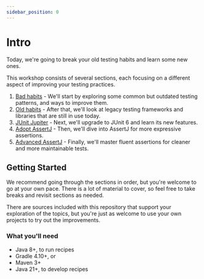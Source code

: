 ```yaml
---
sidebar_position: 0
---
```


# Intro

Today, we're going to break your old testing habits and learn some new ones.

This workshop consists of several sections, each focusing on a different aspect of improving your testing practices.

1. [Bad habits](./category/bad-habits/) - We'll start by exploring some common but outdated testing patterns, and ways to improve them.
1. [Old habits](./category/old-habits/) - After that, we'll look at legacy testing frameworks and libraries that are still in use today.
1. [JUnit Jupiter](./category/junit-jupiter/) - Next, we'll upgrade to JUnit 6 and learn its new features.
1. [Adopt AssertJ](./category/adopt-assertj/) - Then, we'll dive into AssertJ for more expressive assertions.
1. [Advanced AssertJ](./category/advanced-assertj/) - Finally, we'll master fluent assertions for cleaner and more maintainable tests.


## Getting Started

We recommend going through the sections in order, but you're welcome to go at your own pace.
There is a lot of material to cover, so feel free to take breaks and revisit sections as needed.

There are sources included with this repository that support your exploration of the topics,
but you're just as welcome to use your own projects to try out the improvements.

### What you'll need

- Java 8+, to run recipes
- Gradle 4.10+, or
- Maven 3+
- Java 21+, to develop recipes
